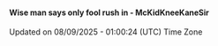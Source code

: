 #### Wise man says only fool rush in - McKidKneeKaneSir
Updated on 08/09/2025 - 01:00:24 (UTC) Time Zone

